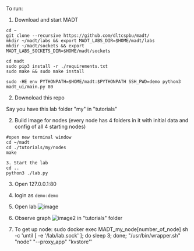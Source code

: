 To run:

1. Download and start MADT
```
cd ~
git clone --recursive https://github.com/dltcspbu/madt/
mkdir ~/madt/labs && export MADT_LABS_DIR=$HOME/madt/labs
mkdir ~/madt/sockets && export MADT_LABS_SOCKETS_DIR=$HOME/madt/sockets

cd madt
sudo pip3 install -r ./requirements.txt
sudo make && sudo make install

sudo -HE env PYTHONPATH=$HOME/madt:$PYTHONPATH SSH_PWD=demo python3 madt_ui/main.py 80  
```
2. Downoload this repo 

Say you have this lab folder "my" in "tutorials"

2. Build image for nodes (every node has 4 folders in it with initial data and config of all 4 starting  nodes)
```
#open new terminal window
cd ~/madt
cd ./tutorials/my/nodes
make

3. Start the lab
cd ..
python3 ./lab.py
```

3. Open 127.0.0.1:80
4. login as `demo:demo`
5. Open lab ![image](https://user-images.githubusercontent.com/2915361/76143162-fe747180-606c-11ea-8b50-429b9067c62b.png)
6. Observe graph ![image2](https://user-images.githubusercontent.com/2915361/76143179-2368e480-606d-11ea-8d11-8ce5d360884e.png)
 in "tutorials" folder

7. To get up node:
	sudo docker exec MADT_my_node[number_of_node] sh -c 'until [ -e '/lab/lab.sock' ]; do sleep 3; done; "/usr/bin/wrapper.sh" "node" "--proxy_app" "kvstore"'
